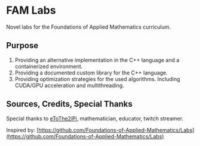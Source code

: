 # FAM Labs
Novel labs for the Foundations of Applied Mathematics curriculum.


## Purpose

1) Providing an alternative implementation in the C++ language and a containerized environment.
2) Providing a documented custom library for the C++ language.
3) Providing optimization strategies for the used algorithms. Including CUDA/GPU acceleration and multithreading.

## Sources, Credits, Special Thanks

Special thanks to [eToThe2iPi](https://www.twitch.tv/etothe2ipi), mathematician, educator, twitch streamer.

Inspired by: [https://github.com/Foundations-of-Applied-Mathematics/Labs](https://github.com/Foundations-of-Applied-Mathematics/Labs)

